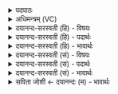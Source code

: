 <details><summary>पदपाठः</summary>

ए॒तावा॑न्। अ॒स्य॒। म॒हि॒मा। अतः॑। ज्याया॑न्। च॒। पूरु॑षः। पुरु॑ष॒ऽइति॒ पुरु॑षः। पादः॑। अ॒स्य॒। विश्वा॑। भू॒ता॑नि॑। त्रि॒पादिति॑। त्रि॒ऽपात्। अ॒स्य॒। अ॒मृत॑म्। दि॒वि। ३।
</details>

<details><summary>अधिमन्त्रम् (VC)</summary>

- पुरुषो देवता
- नारायण ऋषिः
- निचृदनुष्टुप्
- गान्धारः
</details>

<details><summary>दयानन्द-सरस्वती (हि) - विषयः</summary>

फिर उसी विषय को अगले मन्त्र में कहा है ॥
</details>

<details><summary>दयानन्द-सरस्वती (हि) - पदार्थः</summary>

पदार्थान्वयभाषाः -  हे मनुष्यो ! (अस्य) इस जगदीश्वर का (एतावान्) यह दृश्य-अदृश्य ब्रह्माण्ड (महिमा) महत्त्वसूचक है (अतः) इस ब्रह्माण्ड से यह (पूरुषः) परिपूर्ण परमात्मा (ज्यायान्) अति प्रशंसित और बड़ा है (च) और (अस्य) इस ईश्वर के (विश्वा) सब (भूतानि) पृथिव्यादि चराचर जगत् एक (पादः) अंश है और (अस्य) इस जगत्स्रष्टा का (त्रिपाद्) तीन अंश (अमृतम्) नाशरहित महिमा (दिवि) द्योतनात्मक अपने स्वरूप में है ॥३ ॥
</details>

<details><summary>दयानन्द-सरस्वती (हि) - भावार्थः</summary>

भावार्थभाषाः -  यह सब सूर्य्य-चन्द्रादि लोकलोकान्तर चराचर जितना जगत् है, वह सब चित्र-विचित्र रचना के अनुमान से परमेश्वर के महत्त्व को सिद्ध कर उत्पत्ति, स्थिति और प्रलय रूप से तीनों काल में घटने-बढ़ने से भी परमेश्वर के चतुर्थांश में ही रहता, किन्तु इस ईश्वर के चौथे अंश की भी अवधि को नहीं पाता और इस ईश्वर के सामर्थ्य के तीन अंश अपने अविनाशि मोक्षस्वरूप में सदैव रहते हैं। इस कथन से उस ईश्वर का अनन्तपन नहीं बिगड़ता, किन्तु जगत् की अपेक्षा उसका महत्व और जगत् का न्यूनत्व जाना जाता है ॥३ ॥
</details>

<details><summary>दयानन्द-सरस्वती (सं) - विषयः</summary>

पुनस्तमेव विषयमाह ॥
</details>

<details><summary>दयानन्द-सरस्वती (सं) - पदार्थः</summary>

पदार्थान्वयभाषाः -  हे मनुष्याः ! अस्य परमेश्वरस्यैतावान् महिमाऽतोऽयं पूरुषो ज्यायानस्य च विश्वा भूतान्येकः पादोऽस्य त्रिपादमृतं दिवि वर्त्तते ॥३ ॥
</details>

<details><summary>दयानन्द-सरस्वती (सं) - भावार्थः</summary>

भावार्थभाषाः -  इदं सर्वं सूर्यचन्द्रादिलोकलोकान्तरं चराचरं यावज्जगदस्ति तच्चित्रविचित्ररचनानुमानेनेश्वरस्य महत्त्वं सम्पाद्योत्पत्तिस्थितिप्रलयरूपेण कालत्रये ह्रासवृद्ध्यादिनाऽपि परमेश्वरस्य चतुर्थांशे तिष्ठति नैवास्य तुरीयांशस्याप्यवधिं प्राप्नोति। अस्य सामर्थ्यस्यांशत्रयं स्वेऽविनाशिनि मोक्षस्वरूपे सदैव वर्त्तते नानेन कथनेन तस्याऽनन्तत्वं विहन्यते, किन्तु जगदपेक्षया तस्य महत्त्वं जगतो न्यूनत्वञ्च ज्ञाप्यते ॥३ ॥
</details>

<details><summary>सविता जोशी ← दयानन्दः (म) - भावार्थः</summary>

भावार्थभाषाः -  सूर्य, चंद्र, सर्व लोक लोकांतर, चराचर जग पाहून परमेश्वराचे महत्व स्पष्ट होते, तसेच उत्पत्ती, स्थ्तिी, प्रलय होऊनही तो परमेश्वर एक चतुर्थांश स्वरूपातच प्रकट झालेला असतो. त्याचे तीन चतुर्थांश सामर्थ्य अविनाशी, अव्यक्त मोक्षाच्या स्वरूपात (द्योतन स्वरूपात) असते. त्यामुळे त्याची महिमा (अनंतत्व) कमी होत नाही. उलट या सृष्टीपेक्षाही तो माठा असून, जग त्याच्यापेक्षा लहान आहे हे सिद्ध होते.
</details>